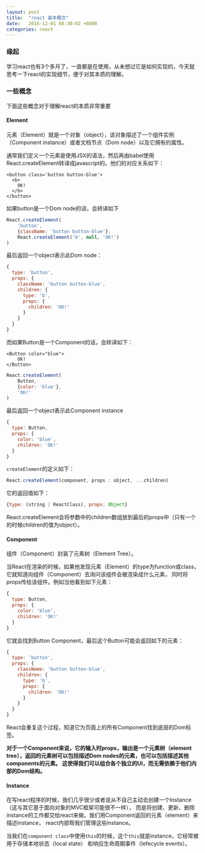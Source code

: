 ```yaml
---
layout: post
title:  "react 基本概念"
date:   2016-12-01 08:30:02 +0800
categories: react
---
```

### 缘起

学习react也有3个多月了，一直都是在使用，从未想过它是如何实现的，今天就思考一下react的实现细节，便于对其本质的理解。

### 一些概念

下面这些概念对于理解react的本质非常重要

#### Element

元素（Element）就是一个对象（object），该对象描述了一个组件实例（Component instance）或者文档节点（Dom node）以及它拥有的属性。

通常我们定义一个元素是使用JSX的语法，然后再由babel使用React.createElement转译成javascript的。他们的对应关系如下：

```
<button class='button button-blue'>
  <b>
    OK!
  </b>
</button>
```

如果button是一个Dom node的话，会转译如下

```javascript
React.createElement(
    'button',
    {className: 'button button-blue'},
    React.createElement('b', null, 'OK!')
)
```

最后返回一个object表示此Dom node：

```javascript
{
  type: 'button',
  props: {
    className: 'button button-blue',
    children: {
      type: 'b',
      props: {
        children: 'OK!'
      }
    }
  }
}
```



而如果Button是一个Component的话，会转译如下：

```
<Button color="blue">
    OK!
</Button>
```

```javascript
React.createElement(
    Button,
    {color: 'blue'},
    'OK!'
)
```

最后返回一个object表示此Component instance

```javascript
{
  type: Button,
  props: {
    color: 'blue',
    children: 'OK!'
  }
}
```

`createElement`的定义如下：

```javascript
React.createElement(component, props : object, ...children)
````

它的返回值如下：

```javascript
{type: (string | ReactClass), props: Object}
```

React.createElement会将参数中的children数组放到最后的props中（只有一个的时候children的值为object）。

#### Component

组件（Component）封装了元素树（Element Tree）。

当React在渲染的时候，如果他发现元素（Element）的type为function或class，它就知道向组件（Component）去询问该组件会被渲染成什么元素，
同时将props传给该组件。例如当他看到如下元素：

```javascript
{
  type: Button,
  props: {
    color: 'blue',
    children: 'OK!'
  }
}
```

它就会找到Button Component，最后这个Button可能会返回如下的元素：

```javascript
{
  type: 'button',
  props: {
    className: 'button button-blue',
    children: {
      type: 'b',
      props: {
        children: 'OK!'
      }
    }
  }
}
```

React会重复这个过程，知道它为页面上的所有Component找到底层的Dom标签。

**对于一个Component来说，它的输入时props，输出是一个元素树（element
 tree），返回的元素树可以包括描述Dom nodes的元素，也可以包括描述其他components的元素。
 这使得我们可以组合各个独立的UI，而无需依赖于他们内部的Dom结构。**

#### Instance

 在写react程序的时候，我们几乎很少或者说从不自己主动去创建一个Instance（这与其它基于面向对象的MVC框架可能很不一样），
 而是将创建、更新、删除instance的工作都交给react来做。我们用Component返回的元素（element）来描述instance，
 react内部帮我们管理这些instance。

 当我们在`component class`中使用`this`的时候，这个`this`就是instance，它经常被用于存储本地状态（local state）
 和响应生命周期事件（lefecycle events）。
